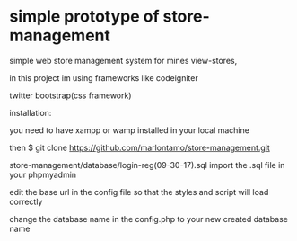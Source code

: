 # simple prototype of store-management

simple web store management system for mines view-stores, 

in this project im using frameworks like codeigniter 

twitter bootstrap(css framework)


installation:

you need to have xampp or wamp installed in your local machine

then $ git clone https://github.com/marlontamo/store-management.git

store-management/database/login-reg(09-30-17).sql import the .sql file in your phpmyadmin

edit the base url in the config file so that the styles and script will load correctly

change the database name in the config.php to your new created database name




